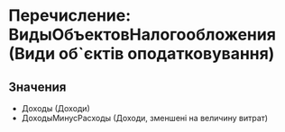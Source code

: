 ﻿# Перечисление: ВидыОбъектовНалогообложения (Види об`єктів оподатковування)

## Значения

- Доходы (Доходи)
- ДоходыМинусРасходы (Доходи, зменшені на величину витрат)

